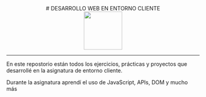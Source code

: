 <div align="center">
    # DESARROLLO WEB EN ENTORNO CLIENTE
</div>

<div align="center">
    <img  width="100" height="100" src="https://upload.wikimedia.org/wikipedia/commons/thumb/9/99/Unofficial_JavaScript_logo_2.svg/1200px-Unofficial_JavaScript_logo_2.svg.png">
</div>

---

En este repostorio están todos los ejercicios, prácticas y proyectos que desarrollé en la asignatura de entorno cliente.

Durante la asignatura aprendí el uso de JavaScript, APIs, DOM y mucho más
